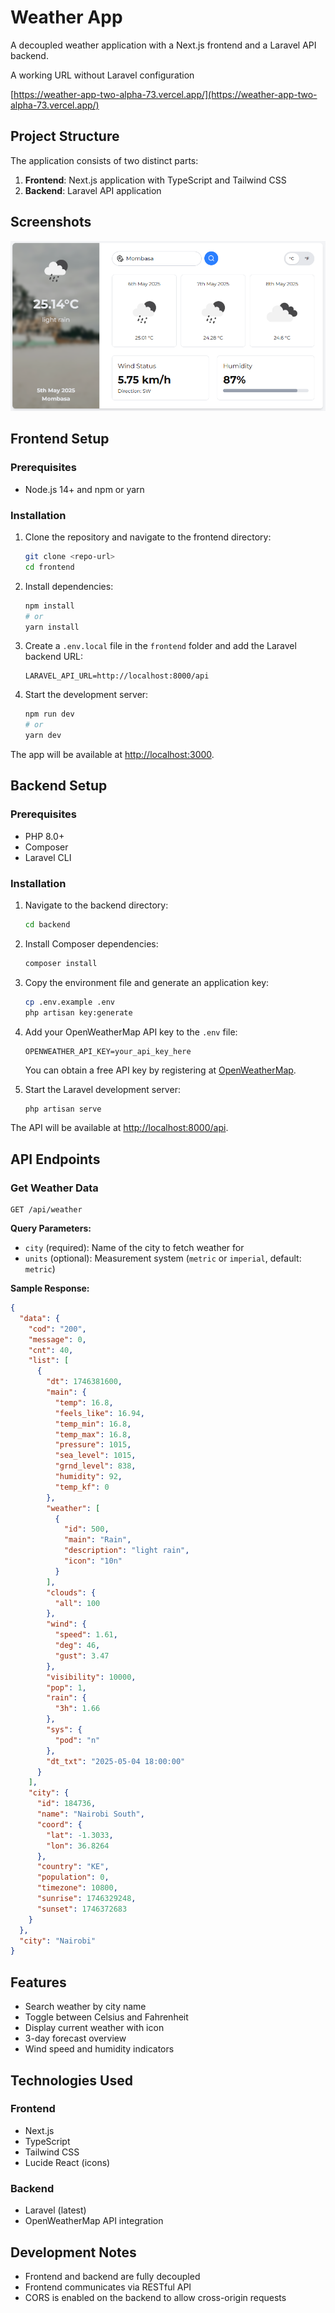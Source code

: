 # Weather App

A decoupled weather application with a Next.js frontend and a Laravel API backend.

A working URL without Laravel configuration

[https://weather-app-two-alpha-73.vercel.app/](https://weather-app-two-alpha-73.vercel.app/)

## Project Structure

The application consists of two distinct parts:

1. **Frontend**: Next.js application with TypeScript and Tailwind CSS
2. **Backend**: Laravel API application

## Screenshots

![1746396302458](image/README/1746396302458.png)

## Frontend Setup

### Prerequisites

- Node.js 14+ and npm or yarn

### Installation

1. Clone the repository and navigate to the frontend directory:

   ```bash
   git clone <repo-url>
   cd frontend
   ```

2. Install dependencies:

   ```bash
   npm install
   # or
   yarn install
   ```

3. Create a `.env.local` file in the `frontend` folder and add the Laravel backend URL:

   ```env
   LARAVEL_API_URL=http://localhost:8000/api
   ```

4. Start the development server:

   ```bash
   npm run dev
   # or
   yarn dev
   ```

The app will be available at [http://localhost:3000](http://localhost:3000).

## Backend Setup

### Prerequisites

- PHP 8.0+
- Composer
- Laravel CLI

### Installation

1. Navigate to the backend directory:

   ```bash
   cd backend
   ```

2. Install Composer dependencies:

   ```bash
   composer install
   ```

3. Copy the environment file and generate an application key:

   ```bash
   cp .env.example .env
   php artisan key:generate
   ```

4. Add your OpenWeatherMap API key to the `.env` file:

   ```env
   OPENWEATHER_API_KEY=your_api_key_here
   ```

   You can obtain a free API key by registering at [OpenWeatherMap](https://openweathermap.org/api).

5. Start the Laravel development server:

   ```bash
   php artisan serve
   ```

The API will be available at [http://localhost:8000/api](http://localhost:8000/api).

## API Endpoints

### Get Weather Data

```
GET /api/weather
```

**Query Parameters:**

- `city` (required): Name of the city to fetch weather for
- `units` (optional): Measurement system (`metric` or `imperial`, default: `metric`)

**Sample Response:**

```json
{
  "data": {
    "cod": "200",
    "message": 0,
    "cnt": 40,
    "list": [
      {
        "dt": 1746381600,
        "main": {
          "temp": 16.8,
          "feels_like": 16.94,
          "temp_min": 16.8,
          "temp_max": 16.8,
          "pressure": 1015,
          "sea_level": 1015,
          "grnd_level": 838,
          "humidity": 92,
          "temp_kf": 0
        },
        "weather": [
          {
            "id": 500,
            "main": "Rain",
            "description": "light rain",
            "icon": "10n"
          }
        ],
        "clouds": {
          "all": 100
        },
        "wind": {
          "speed": 1.61,
          "deg": 46,
          "gust": 3.47
        },
        "visibility": 10000,
        "pop": 1,
        "rain": {
          "3h": 1.66
        },
        "sys": {
          "pod": "n"
        },
        "dt_txt": "2025-05-04 18:00:00"
      }
    ],
    "city": {
      "id": 184736,
      "name": "Nairobi South",
      "coord": {
        "lat": -1.3033,
        "lon": 36.8264
      },
      "country": "KE",
      "population": 0,
      "timezone": 10800,
      "sunrise": 1746329248,
      "sunset": 1746372683
    }
  },
  "city": "Nairobi"
}
```

## Features

- Search weather by city name
- Toggle between Celsius and Fahrenheit
- Display current weather with icon
- 3-day forecast overview
- Wind speed and humidity indicators

## Technologies Used

### Frontend

- Next.js
- TypeScript
- Tailwind CSS
- Lucide React (icons)

### Backend

- Laravel (latest)
- OpenWeatherMap API integration

## Development Notes

- Frontend and backend are fully decoupled
- Frontend communicates via RESTful API
- CORS is enabled on the backend to allow cross-origin requests
